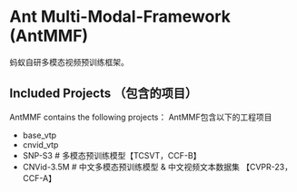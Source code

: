 # Ant Multi-Modal-Framework (AntMMF)
蚂蚁自研多模态视频预训练框架。

## Included Projects （包含的项目）

AntMMF contains the following projects：
AntMMF包含以下的工程项目

- base_vtp
- cnvid_vtp
- SNP-S3						# 多模态预训练模型【TCSVT，CCF-B】
- CNVid-3.5M        # 中文多模态预训练模型 & 中文视频文本数据集 【CVPR-23，CCF-A】
